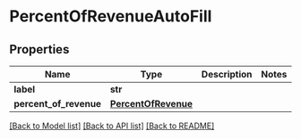 # PercentOfRevenueAutoFill


## Properties
Name | Type | Description | Notes
------------ | ------------- | ------------- | -------------
**label** | **str** |  | 
**percent_of_revenue** | [**PercentOfRevenue**](PercentOfRevenue.md) |  | 

[[Back to Model list]](../README.md#documentation-for-models) [[Back to API list]](../README.md#documentation-for-api-endpoints) [[Back to README]](../README.md)


